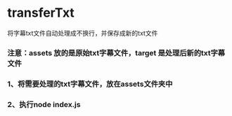 # transferTxt
将字幕txt文件自动处理成不换行，并保存成新的txt文件

### 注意：assets 放的是原始txt字幕文件，target 是处理后新的txt字幕文件

### 1、将需要处理的txt字幕文件，放在assets文件夹中

### 2、执行node index.js

